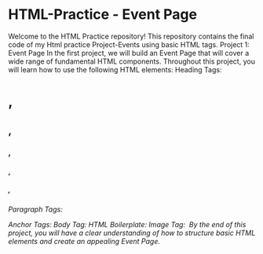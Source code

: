 # HTML-Practice - Event Page
Welcome to the HTML Practice repository! This repository contains the final code of my Html practice Project-Events using basic HTML tags.
Project 1: Event Page
In the first project, we will build an Event Page that will cover a wide range of fundamental HTML components. Throughout this project, you will learn how to use the following HTML elements:
Heading Tags: <h1>, <h2>, <h3>, <h4>, <h5>, <h6>
Paragraph Tags: <p>
Anchor Tags: <a>
Body Tag: <body>
HTML Boilerplate: <html>
Image Tag: <img>
By the end of this project, you will have a clear understanding of how to structure basic HTML elements and create an appealing Event Page.